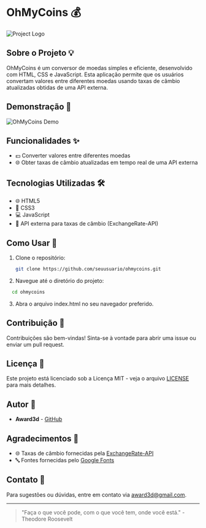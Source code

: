 # OhMyCoins 💰

![Project Logo](https://i.postimg.cc/nLdtjgJv/Oh-My-Coins-31-07-2024-1.jpg)

## Sobre o Projeto 💡
OhMyCoins é um conversor de moedas simples e eficiente, desenvolvido com HTML, CSS e JavaScript. Esta aplicação permite que os usuários convertam valores entre diferentes moedas usando taxas de câmbio atualizadas obtidas de uma API externa.

## Demonstração 🎥
![OhMyCoins Demo](https://via.placeholder.com/600x400)

## Funcionalidades ✨
- 💵 Converter valores entre diferentes moedas
- 🌐 Obter taxas de câmbio atualizadas em tempo real de uma API externa

## Tecnologias Utilizadas 🛠️
- 🌐 HTML5
- 🎨 CSS3
- 💻 JavaScript
- 🔗 API externa para taxas de câmbio (ExchangeRate-API)

## Como Usar 🚀
1. Clone o repositório:
   ```bash
   git clone https://github.com/seuusuario/ohmycoins.git
   ```
2. Navegue até o diretório do projeto:
  ```bash
    cd ohmycoins
  ```
3. Abra o arquivo index.html no seu navegador preferido.

## Contribuição 🤝
Contribuições são bem-vindas! Sinta-se à vontade para abrir uma issue ou enviar um pull request.

## Licença 📄
Este projeto está licenciado sob a Licença MIT - veja o arquivo [LICENSE](LICENSE) para mais detalhes.

## Autor 👤
- **Award3d** - [GitHub](https://github.com/wlauton)

## Agradecimentos 🙏
- 🌐 Taxas de câmbio fornecidas pela [ExchangeRate-API](https://www.exchangerate-api.com/)
- 🔤 Fontes fornecidas pelo [Google Fonts](https://fonts.google.com/)

## Contato 📧
Para sugestões ou dúvidas, entre em contato via [award3d@gmail.com](mailto:award3d@gmail.com).

---

> "Faça o que você pode, com o que você tem, onde você está." - Theodore Roosevelt
